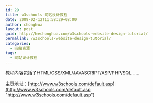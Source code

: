 ```yaml
---
id: 29
title: w3schools-网站设计教程
date: 2009-02-12T11:58:29+08:00
author: chonghua
layout: post
guid: http://hechonghua.com/w3schools-website-design-tutorial/
permalink: /w3schools-website-design-tutorial/
categories:
  - 网络资源
tags:
  - 网站设计教程
---
```

教程内容包括了HTML/CSS/XML/JAVASCRIPT/ASP/PHP/SQL……

主页地址：[http://www.w3schools.com/default.asp](http://www.w3schools.com/default.asp "http://www.w3schools.com/default.asp")